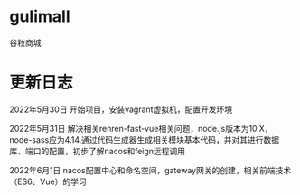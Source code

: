 # gulimall
谷粒商城

# 更新日志  
2022年5月30日 开始项目，安装vagrant虚拟机，配置开发环境  

2022年5月31日 解决相关renren-fast-vue相关问题，node.js版本为10.X，node-sass应为4.14.通过代码生成器生成相关模块基本代码，并对其进行数据库、端口的配置，初步了解nacos和feign远程调用  

2022年6月1日 nacos配置中心和命名空间，gateway网关的创建，相关前端技术（ES6、Vue）的学习
